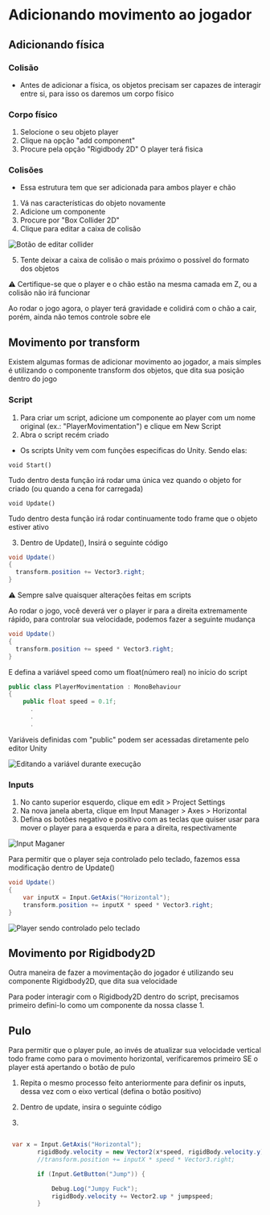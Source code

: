 
# Adicionando movimento ao jogador

## Adicionando física

### Colisão
- Antes de adicionar a física, os objetos precisam ser capazes de interagir entre si, para isso os daremos um corpo físico

### Corpo físico

1. Selocione o seu objeto player
2. Clique na opção "add component"
3. Procure pela opção "Rigidbody 2D"
  O player terá fisica

### Colisões

- Essa estrutura tem que ser adicionada para ambos player e chão
  
1. Vá nas características do objeto novamente
2. Adicione um componente
3. Procure por "Box Collider 2D"
4. Clique para editar a caixa de colisão

  ![Botão de editar collider](https://media.discordapp.net/attachments/1105270961391030293/1124346156546273330/image.png?width=416&height=316)

5. Tente deixar a caixa de colisão o mais próximo o possível do formato dos objetos

⚠ Certifique-se que o player e o chão estão na mesma camada em Z, ou a colisão não irá funcionar

Ao rodar o jogo agora, o player terá gravidade e colidirá com o chão a cair, porém, ainda não temos controle sobre ele

## Movimento por transform

Existem algumas formas de adicionar movimento ao jogador, a mais símples é utilizando o componente transform dos objetos, que dita sua posição dentro do jogo

  
### Script

1. Para criar um script, adicione um componente ao player com um nome original (ex.: "PlayerMovimentation") e clique em New Script
2. Abra o script recém criado

- Os scripts Unity vem com funções especificas do Unity. Sendo elas:

```
void Start()
```
Tudo dentro desta função irá rodar uma única vez quando o objeto for criado (ou quando a cena for carregada)


```
void Update()
```
Tudo dentro desta função irá rodar continuamente todo frame que o objeto estiver ativo


3. Dentro de Update(), Insirá o seguinte código

```C#
void Update()
{
  transform.position += Vector3.right;
}
```
  ⚠ Sempre salve quaisquer alterações feitas em scripts

  Ao rodar o jogo, você deverá ver o player ir para a direita extremamente rápido, para controlar sua velocidade, podemos fazer a seguinte mudança

```C#
void Update()
{
  transform.position += speed * Vector3.right;
}
```

  E defina a variável speed como um float(número real) no início do script

```C#
public class PlayerMovimentation : MonoBehaviour
{
    public float speed = 0.1f;
      .
      .
      .
```

  Variáveis definidas com "public" podem ser acessadas diretamente pelo editor Unity

  ![Editando a variável durante execução](https://cdn.discordapp.com/attachments/1105270961391030293/1126910382817161257/ezgif-2-6ec952770d.gif)

### Inputs
1. No canto superior esquerdo, clique em edit > Project Settings
2. Na nova janela aberta, clique em Input Manager > Axes > Horizontal
3. Defina os botões negativo e positivo com as teclas que quiser usar para mover o player para a esquerda e para a direita, respectivamente

  ![Input Maganer](https://cdn.discordapp.com/attachments/1105270961391030293/1126883320458924102/image.png)

Para permitir que o player seja controlado pelo teclado, fazemos essa modificação dentro de Update()
  
```C#
void Update()
{
    var inputX = Input.GetAxis("Horizontal");
    transform.position += inputX * speed * Vector3.right;
}
```

   ![Player sendo controlado pelo teclado](https://media.discordapp.net/attachments/1105270961391030293/1126913829171904593/ezgif-2-1672155832.gif?width=719&height=404)
   
## Movimento por Rigidbody2D
Outra maneira de fazer a movimentação do jogador é utilizando seu componente Rigidbody2D, que dita sua velocidade

Para poder interagir com o Rigidbody2D dentro do script, precisamos primeiro defini-lo como um componente da nossa classe
1.  

## Pulo

  Para permitir que o player pule, ao invés de atualizar sua velocidade vertical todo frame como para o movimento horizontal, verificaremos primeiro SE o player está apertando o botão de pulo

1. Repita o mesmo processo feito anteriormente para definir os inputs, dessa vez com o eixo vertical (defina o botão positivo)

2. Dentro de update, insira o seguinte código

3. 



```C#

 var x = Input.GetAxis("Horizontal");
        rigidBody.velocity = new Vector2(x*speed, rigidBody.velocity.y);
        //transform.position += inputX * speed * Vector3.right;

        if (Input.GetButton("Jump")) {

            Debug.Log("Jumpy Fuck");
            rigidBody.velocity += Vector2.up * jumpspeed;
        }

```
